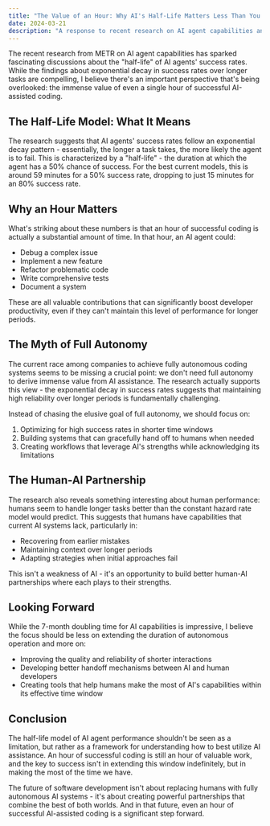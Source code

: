 ```yaml
---
title: "The Value of an Hour: Why AI's Half-Life Matters Less Than You Think"
date: 2024-03-21
description: "A response to recent research on AI agent capabilities and why an hour of successful coding is still incredibly valuable"
---
```


The recent research from METR on AI agent capabilities has sparked fascinating discussions about the "half-life" of AI agents' success rates. While the findings about exponential decay in success rates over longer tasks are compelling, I believe there's an important perspective that's being overlooked: the immense value of even a single hour of successful AI-assisted coding.

## The Half-Life Model: What It Means

The research suggests that AI agents' success rates follow an exponential decay pattern - essentially, the longer a task takes, the more likely the agent is to fail. This is characterized by a "half-life" - the duration at which the agent has a 50% chance of success. For the best current models, this is around 59 minutes for a 50% success rate, dropping to just 15 minutes for an 80% success rate.

## Why an Hour Matters

What's striking about these numbers is that an hour of successful coding is actually a substantial amount of time. In that hour, an AI agent could:

- Debug a complex issue
- Implement a new feature
- Refactor problematic code
- Write comprehensive tests
- Document a system

These are all valuable contributions that can significantly boost developer productivity, even if they can't maintain this level of performance for longer periods.

## The Myth of Full Autonomy

The current race among companies to achieve fully autonomous coding systems seems to be missing a crucial point: we don't need full autonomy to derive immense value from AI assistance. The research actually supports this view - the exponential decay in success rates suggests that maintaining high reliability over longer periods is fundamentally challenging.

Instead of chasing the elusive goal of full autonomy, we should focus on:

1. Optimizing for high success rates in shorter time windows
2. Building systems that can gracefully hand off to humans when needed
3. Creating workflows that leverage AI's strengths while acknowledging its limitations

## The Human-AI Partnership

The research also reveals something interesting about human performance: humans seem to handle longer tasks better than the constant hazard rate model would predict. This suggests that humans have capabilities that current AI systems lack, particularly in:

- Recovering from earlier mistakes
- Maintaining context over longer periods
- Adapting strategies when initial approaches fail

This isn't a weakness of AI - it's an opportunity to build better human-AI partnerships where each plays to their strengths.

## Looking Forward

While the 7-month doubling time for AI capabilities is impressive, I believe the focus should be less on extending the duration of autonomous operation and more on:

- Improving the quality and reliability of shorter interactions
- Developing better handoff mechanisms between AI and human developers
- Creating tools that help humans make the most of AI's capabilities within its effective time window

## Conclusion

The half-life model of AI agent performance shouldn't be seen as a limitation, but rather as a framework for understanding how to best utilize AI assistance. An hour of successful coding is still an hour of valuable work, and the key to success isn't in extending this window indefinitely, but in making the most of the time we have.

The future of software development isn't about replacing humans with fully autonomous AI systems - it's about creating powerful partnerships that combine the best of both worlds. And in that future, even an hour of successful AI-assisted coding is a significant step forward.
